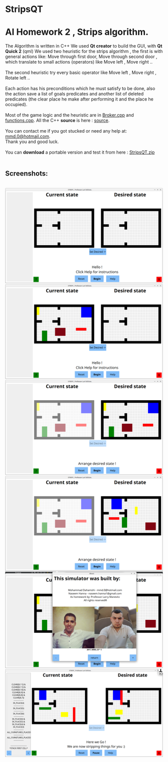 # StripsQT
<h1>AI Homework 2 , Strips algorithm. </h1>

The Algorithm is written in C++ 
We used <b>Qt creator</b> to build the GUI, with <b>Qt Quick 2</b> (qml) 
We used two heuristic for the strips algorithm , the first is with general actions like: Move through first door, Move through second door , which translate to small actions (operators) like Move left , Move right ..
<br/><br/>
The second heuristic try every basic operator like Move left , Move right , Rotate left ..
<br/><br/>
Each action has his preconditions which he must satisfy to be done, also the action save a list of goals predicates and another list of deleted predicates (the clear place he make after performing it and the place he occupied).
<br/><br/>
Most of the game logic and the heuristic are in <a href="https://github.com/mdahamshi/StripsQT/blob/withoutCout/src/broker.cpp">Broker.cpp</a>  and <a href="https://github.com/mdahamshi/StripsQT/blob/withoutCout/src/functions.cpp">functions.cpp</a>. All the C++ <b>source</b> is here : <a href="https://github.com/mdahamshi/StripsQT/tree/withoutCout/src">source</a>.
<br/><br/>
You can contact me if you got stucked or need any help at: <a href="mailto:mmd.0@hotmail.com?Subject=AI%20Project" target="_top"> mmd.0@hotmail.com</a>.
<br/> 
Thank you and good luck. 
<br/><br/>
You can <b>download</b> a portable version and test it from here : <a href="https://github.com/mdahamshi/StripsQT/raw/withoutCout/stripsQT.zip">StripsQT.zip</a>
<br/>
<br/><h2>Screenshots:</h2>
<br/>
![alt tag](https://github.com/mdahamshi/StripsQT/blob/master/screenshots/1.png)
![alt tag](https://github.com/mdahamshi/StripsQT/blob/master/screenshots/2.png)
![alt tag](https://github.com/mdahamshi/StripsQT/blob/master/screenshots/3.png)
![alt tag](https://github.com/mdahamshi/StripsQT/blob/master/screenshots/4.png)
![alt tag](https://github.com/mdahamshi/StripsQT/blob/master/screenshots/5.png)
![alt tag](https://github.com/mdahamshi/StripsQT/blob/master/screenshots/6.png)
<br/>
